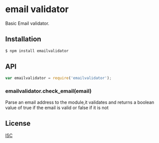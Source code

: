 # email validator

Basic Email validator.

## Installation

```sh
$ npm install emailvalidator
```

## API

```js
var emailvalidator = require('emailvalidator');
```

### emailvalidator.check_email(email)

Parse an email address to the module,it validates and returns a boolean value of true if the email is valid or false if it is not 

## License

[ISC](LICENSE)
